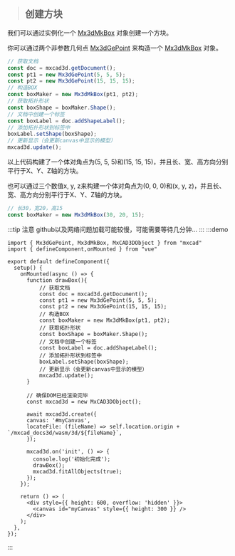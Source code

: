 > ## 创建方块

我们可以通过实例化一个 [Mx3dMkBox](https://www.mxdraw3d.com/mxcad_docs3d/api/classes/Mx3dMkBox.html) 对象创建一个方块。

你可以通过两个非参数几何点 [Mx3dGePoint](https://www.mxdraw3d.com/mxcad_docs3d/api/classes/Mx3dGePoint.html) 来构造一个 [Mx3dMkBox](https://www.mxdraw3d.com/mxcad_docs3d/api/classes/Mx3dMkBox.html) 对象。

```typescript
// 获取文档
const doc = mxcad3d.getDocument();
const pt1 = new Mx3dGePoint(5, 5, 5);
const pt2 = new Mx3dGePoint(15, 15, 15);
// 构造BOX
const boxMaker = new Mx3dMkBox(pt1, pt2);
// 获取拓扑形状
const boxShape = boxMaker.Shape();
// 文档中创建一个标签
const boxLabel = doc.addShapeLabel();
// 添加拓扑形状到标签中
boxLabel.setShape(boxShape);
// 更新显示（会更新canvas中显示的模型）
mxcad3d.update();
```

以上代码构建了一个体对角点为(5, 5, 5)和(15, 15, 15)，并且长、宽、高方向分别平行于X、Y、Z轴的方块。

也可以通过三个数值x, y, z来构建一个体对角点为(0, 0, 0)和(x, y, z)，并且长、宽、高方向分别平行于X、Y、Z轴的方块。

```typescript
// 长30，宽20，高15
const boxMaker = new Mx3dMkBox(30, 20, 15);
```



:::tip 注意
github以及网络问题加载可能较慢，可能需要等待几分钟...
:::
:::demo

```tsx
import { Mx3dGePoint, Mx3dMkBox, MxCAD3DObject } from "mxcad"
import { defineComponent,onMounted } from "vue"

export default defineComponent({
  setup() {
    onMounted(async () => {
      function drawBox(){
          // 获取文档
          const doc = mxcad3d.getDocument();
          const pt1 = new Mx3dGePoint(5, 5, 5);
          const pt2 = new Mx3dGePoint(15, 15, 15);
          // 构造BOX
          const boxMaker = new Mx3dMkBox(pt1, pt2);
          // 获取拓扑形状
          const boxShape = boxMaker.Shape();
          // 文档中创建一个标签
          const boxLabel = doc.addShapeLabel();
          // 添加拓扑形状到标签中
          boxLabel.setShape(boxShape);
          // 更新显示（会更新canvas中显示的模型）
          mxcad3d.update();
      }

      // 确保DOM已经渲染完毕
      const mxcad3d = new MxCAD3DObject();

      await mxcad3d.create({
      canvas: '#myCanvas',
      locateFile: (fileName) => self.location.origin + `/mxcad_docs3d/wasm/3d/${fileName}`,
      });

      mxcad3d.on('init', () => {
        console.log('初始化完成');
        drawBox();
        mxcad3d.fitAllObjects(true);
      });
    });

    return () => (
      <div style={{ height: 600, overflow: 'hidden' }}>
        <canvas id="myCanvas" style={{ height: 300 }} />
      </div>
    );
  },
});
```
:::